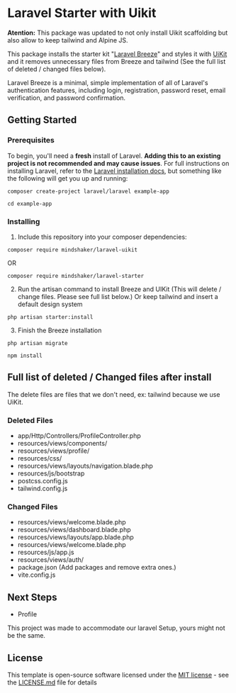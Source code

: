 # Laravel Starter with Uikit

**Atention:** This package was updated to not only install Uikit scaffolding but also allow to keep tailwind and Alpine JS. 

This package installs the starter kit "[Laravel Breeze](https://laravel.com/docs/11.x/starter-kits#laravel-breeze-installation)" and styles it with [UiKit](https://getuikit.com/) and it removes unnecessary files from Breeze and tailwind (See the full list of deleted / changed files below).

Laravel Breeze is a minimal, simple implementation of all of Laravel's authentication features, including login, registration, password reset, email verification, and password confirmation. 

## Getting Started

### Prerequisites

To begin, you'll need a **fresh** install of Laravel. **Adding this to an 
existing project is not recommended and may cause issues**. For full 
instructions on installing Laravel, refer to the 
[Laravel installation docs](https://laravel.com/docs/11.x/installation), but 
something like the following will get you up and running:

```
composer create-project laravel/laravel example-app

cd example-app
```

### Installing

1. Include this repository into your composer dependencies:
```
composer require mindshaker/laravel-uikit
```
OR
```
composer require mindshaker/laravel-starter
```

2. Run the artisan command to install Breeze and UIKit (This will delete / change files. Please see full list below.) Or keep tailwind and insert a default design system
```
php artisan starter:install
```

3. Finish the Breeze installation
```
php artisan migrate

npm install
```

## Full list of deleted / Changed files after install
The delete files are files that we don't need, ex: tailwind because we use UiKit.

### Deleted Files
* app/Http/Controllers/ProfileController.php
* resources/views/components/
* resources/views/profile/
* resources/css/
* resources/views/layouts/navigation.blade.php
* resources/js/bootstrap
* postcss.config.js
* tailwind.config.js

### Changed Files
* resources/views/welcome.blade.php
* resources/views/dashboard.blade.php
* resources/views/layouts/app.blade.php
* resources/views/welcome.blade.php
* resources/js/app.js
* resources/views/auth/
* package.json (Add packages and remove extra ones.)
* vite.config.js


## Next Steps
* Profile

This project was made to accommodate our laravel Setup, yours might not be the same.

## License

This template is open-source software licensed under the 
[MIT license](https://opensource.org/licenses/MIT) - see the 
[LICENSE.md](LICENSE.md) file for details

